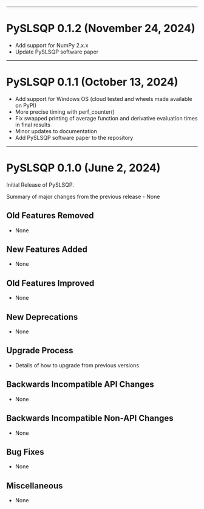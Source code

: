 ***********************************
# PySLSQP 0.1.2 (November 24, 2024)

- Add support for NumPy 2.x.x
- Update PySLSQP software paper

***********************************
# PySLSQP 0.1.1 (October 13, 2024)

- Add support for Windows OS (cloud tested and wheels made available on PyPI) 
- More precise timing with perf_counter()
- Fix swapped printing of average function and derivative evaluation times in final results
- Minor updates to documentation
- Add PySLSQP software paper to the repository

***********************************
# PySLSQP 0.1.0 (June 2, 2024)
Initial Release of PySLSQP.

Summary of major changes from the previous release - None

## Old Features Removed

- None

## New Features Added

- None

## Old Features Improved

- None

## New Deprecations

- None

## Upgrade Process

- Details of how to upgrade from previous versions

## Backwards Incompatible API Changes

- None

## Backwards Incompatible Non-API Changes

- None

## Bug Fixes

- None

## Miscellaneous

- None

